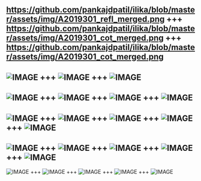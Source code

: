 https://github.com/pankajdpatil/ilika/blob/master/assets/img/A2019301_refl_merged.png
+++
https://github.com/pankajdpatil/ilika/blob/master/assets/img/A2019301_cot_merged.png
+++
https://github.com/pankajdpatil/ilika/blob/master/assets/img/A2019301_cot_merged.png
---
![IMAGE](assets/img/refl.gif)
+++
![IMAGE](assets/img/cot.gif)
+++
![IMAGE](assets/img/cwp.gif)
---
![IMAGE](assets/img/wireframes.002.jpeg)
+++
![IMAGE](assets/img/wireframes.003.jpeg)
+++
![IMAGE](assets/img/wireframes.004.jpeg)
+++
![IMAGE](assets/img/wireframes.001.jpeg)
---
![IMAGE](assets/img/wireframes.005.jpeg)
+++
![IMAGE](assets/img/wireframes.006.jpeg)
+++
![IMAGE](assets/img/wireframes.007.jpeg)
+++
![IMAGE](assets/img/wireframes.008.jpeg)
+++
![IMAGE](assets/img/wireframes.005.jpeg)
---
![IMAGE](assets/img/wireframes.009.jpeg)
+++
![IMAGE](assets/img/wireframes.010.jpeg)
+++
![IMAGE](assets/img/wireframes.011.jpeg)
+++
![IMAGE](assets/img/wireframes.012.jpeg)
+++
![IMAGE](assets/img/wireframes.009.jpeg)
---
![IMAGE](assets/img/wireframes.013.jpeg)
+++
![IMAGE](assets/img/wireframes.014.jpeg)
+++
![IMAGE](assets/img/wireframes.015.jpeg)
+++
![IMAGE](assets/img/wireframes.016.jpeg)
+++
![IMAGE](assets/img/wireframes.013.jpeg)

